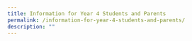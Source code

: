 ```yaml
---
title: Information for Year 4 Students and Parents
permalink: /information-for-year-4-students-and-parents/
description: ""
---
```

